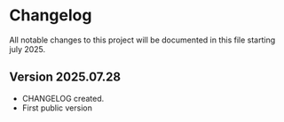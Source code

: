 # Changelog

All notable changes to this project will be documented in this file starting july 2025.


## Version 2025.07.28 

* CHANGELOG created.
* First public version
